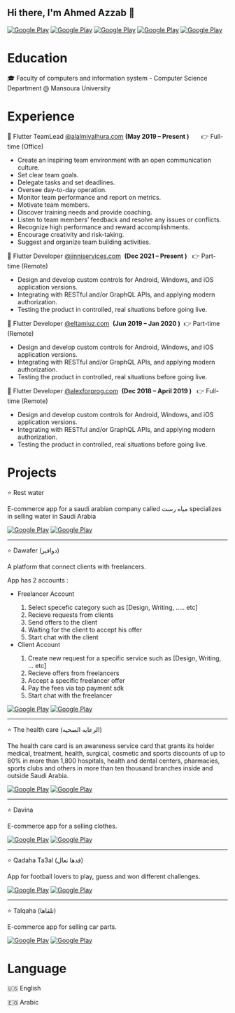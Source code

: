 ## Hi there, I'm Ahmed Azzab :wave: 

<p>
 <a href="https://www.facebook.com/a7me6.azza8" target="_blank"><img alt="Google Play" src="https://img.shields.io/badge/Facebook-4267B2.svg?style=for-the-badge&logo=facebook&logoColor=white" /></a>
  <a href="http://Wa.me/201096149074" target="_blank"><img alt="Google Play" src="https://img.shields.io/badge/whatsapp-128C7E.svg?style=for-the-badge&logo=whatsapp&logoColor=white" /></a> 
  <a href="https://www.linkedin.com/in/a7me63azza8/" target="_blank"><img alt="Google Play" src="https://img.shields.io/badge/linkedin-0077b5.svg?style=for-the-badge&logo=linkedin&logoColor=white" /></a> 
  <a href="mailto:devahmedazzab2014@gmail.com" target="_blank"><img alt="Google Play" src="https://img.shields.io/badge/gmail-red.svg?style=for-the-badge&logo=gmail&logoColor=white" /></a> 
  <a href="https://twitter.com/_a7me63azzab" target="_blank"><img alt="Google Play" src="https://img.shields.io/badge/Twitter-0077b5.svg?style=for-the-badge&logo=Twitter&logoColor=white" /></a> 
  </p>

# Education

:mortar_board: Faculty of computers and information system - Computer Science Department @ Mansoura University

# Experience

 :small_orange_diamond: Flutter TeamLead  [@alalmiyalhura.com](https://alalmiyalhura.com/)       **(May 2019 – Present )**      &nbsp; &nbsp; &nbsp; :point_right:  Full-time (Office)


<ul>
  <li>Create an inspiring team environment with an open communication culture.</li>
<li>Set clear team goals.</li>
<li>Delegate tasks and set deadlines.</li>
<li>Oversee day-to-day operation.</li>
<li>Monitor team performance and report on metrics.</li>
<li>Motivate team members.</li>
<li>Discover training needs and provide coaching.</li>
<li>Listen to team members’ feedback and resolve any issues or conflicts.</li>
<li>Recognize high performance and reward accomplishments.</li>
<li>Encourage creativity and risk-taking.</li>
<li>Suggest and organize team building activities.</li>
</ul> 



 :small_orange_diamond: Flutter Developer [@jinniservices.com](https://jinniservices.com/)             &nbsp;**(Dec 2021 – Present )** &nbsp; :point_right: Part-time (Remote)

<ul>
<li>Design and develop custom controls for Android, Windows, and iOS application versions.</li>
<li>Integrating with RESTful and/or GraphQL APIs, and applying modern authorization.</li>
  <li>Testing the product in controlled, real situations before going live.</li></ul>



:small_orange_diamond: Flutter Developer [@eltamiuz.com](https://eltamiuz.com/)             &nbsp;**(Jun 2019 – Jan 2020 )**&nbsp; :point_right: Part-time (Remote)

<ul>
<li>Design and develop custom controls for Android, Windows, and iOS application versions.</li>
<li>Integrating with RESTful and/or GraphQL APIs, and applying modern authorization.</li>
<li>Testing the product in controlled, real situations before going live.</li>
</ul>



:small_orange_diamond: Flutter Developer [@alexforprog.com](https://alexforprog.com/)             &nbsp;**(Dec 2018 – April 2019 )** &nbsp; :point_right: Full-time (Remote)

<ul>
<li>Design and develop custom controls for Android, Windows, and iOS application versions.</li>
<li>Integrating with RESTful and/or GraphQL APIs, and applying modern authorization.</li>
  <li>Testing the product in controlled, real situations before going live.</li></ul>





# Projects

 :star: Rest water

E-commerce app for a saudi arabian company called مياه رست specializes in selling water in Saudi Arabia 

<p>
 <a href="https://play.google.com/store/apps/details?id=com.rest_water.app&hl=ar&gl=US" target="_blank"><img alt="Google Play" src="https://img.shields.io/badge/get it on google play-4267B2.svg?style=for-the-badge&logo=android&logoColor=white" /></a>
   <a href="https://apps.apple.com/us/app/restwater-%D9%85%D9%8A%D8%A7%D9%87-%D8%B1%D8%B3%D8%AA/id1479332681" target="_blank"><img alt="Google Play" src="https://img.shields.io/badge/get it on play store-black.svg?style=for-the-badge&logo=apple&logoColor=white" /></a>
</p>

----

:star: Dawafer (دوافير)

A platform that connect clients with freelancers.

<p>
	App has 2 accounts :
  <ul>
    <li>Freelancer Account</li>
       <ol>
         <li>Select specefic category such as [Design, Writing, ..... etc]</li>  
         <li>Recieve requests from clients</li>
         <li>Send offers to the client</li>
         <li>Waiting for the client to accept his offer</li>
         <li>Start chat with the client</li>
       </ol>
    <li>Client Account</li>
       <ol>
         <li>Create new request for a specific service such as [Design, Writing, ... etc]</li>  
         <li>Recieve offers from freelancers</li>
         <li>Accept a specific freelancer offer</li>
         <li>Pay the fees via tap payment sdk</li>
         <li>Start chat with the freelancer</li>
       </ol>
</ul>
</p>

</p> 

<p>
 <a href="https://play.google.com/store/apps/details?id=com.alalmiyalhura.dwafer" target="_blank"><img alt="Google Play" src="https://img.shields.io/badge/get it on google play-4267B2.svg?style=for-the-badge&logo=android&logoColor=white" /></a>
   <a href="https://apps.apple.com/us/app/dawafer-%D8%AF%D9%88%D8%A7%D9%81%D9%8A%D8%B1/id1571745013" target="_blank"><img alt="Google Play" src="https://img.shields.io/badge/get it on play store-black.svg?style=for-the-badge&logo=apple&logoColor=white" /></a>
</p>

---

:star: The health care (الرعايه الصحيه)

The health care card is an awareness service card that grants its holder medical, treatment, health, surgical, cosmetic and sports discounts of up to 80% in more than 1,800 hospitals, health and dental centers, pharmacies, sports clubs and others in more than ten thousand branches inside and outside  Saudi Arabia.

<p>
 <a href="https://play.google.com/store/apps/details?id=co.itplus.co" target="_blank"><img alt="Google Play" src="https://img.shields.io/badge/get it on google play-4267B2.svg?style=for-the-badge&logo=android&logoColor=white" /></a>
   <a href="https://apps.apple.com/sa/app/id941346493" target="_blank"><img alt="Google Play" src="https://img.shields.io/badge/get it on play store-black.svg?style=for-the-badge&logo=apple&logoColor=white" /></a>
</p>

---

:star: Davina

E-commerce app for a selling  clothes. 

<p>
 <a href="https://play.google.com/store/apps/details?id=com.alalmiyalhura.davina" target="_blank"><img alt="Google Play" src="https://img.shields.io/badge/get it on google play-4267B2.svg?style=for-the-badge&logo=android&logoColor=white" /></a>
   <a href="https://apps.apple.com/us/app/davina/id1586822905" target="_blank"><img alt="Google Play" src="https://img.shields.io/badge/get it on play store-black.svg?style=for-the-badge&logo=apple&logoColor=white" /></a>
</p>

---

:star: Qadaha Ta3al (قدها تعال)

App for football lovers to play, guess and won different challenges.

<p>
 <a href="https://play.google.com/store/apps/details?id=com.rmalcomsa.gadhaT3al" target="_blank"><img alt="Google Play" src="https://img.shields.io/badge/get it on google play-4267B2.svg?style=for-the-badge&logo=android&logoColor=white" /></a>
   <a href="https://apps.apple.com/us/app/%D9%82%D9%80%D8%AF%D9%87%D8%A7-%D8%AA%D8%B9%D8%A7%D9%84/id1435960229" target="_blank"><img alt="Google Play" src="https://img.shields.io/badge/get it on play store-black.svg?style=for-the-badge&logo=apple&logoColor=white" /></a>
</p>

---

:star: Talqaha (تلقاها)

E-commerce app for selling car parts. 

<p>
 <a href="https://play.google.com/store/apps/details?id=com.rmalsa.talgaha" target="_blank"><img alt="Google Play" src="https://img.shields.io/badge/get it on google play-4267B2.svg?style=for-the-badge&logo=android&logoColor=white" /></a>
   <a href="https://apps.apple.com/us/app/%D8%AA%D9%84%D9%82%D8%A7%D9%87%D8%A7/id1530958197" target="_blank"><img alt="Google Play" src="https://img.shields.io/badge/get it on play store-black.svg?style=for-the-badge&logo=apple&logoColor=white" /></a>
</p>









# Language

:us: English

:egypt: Arabic























<!--

<p>
<a href="https://github.com/a7me63azzab" target="_blank"><img alt="Google Play" src="https://img.shields.io/static/v1?message=Github&logo=github&labelColor=5c5c5c&color=1182c3&logoColor=white&label=%20&style=plastic" /></a> 


<a href="https://www.facebook.com/a7me6.azza8/" target="_blank"><img alt="Google Play" src="https://img.shields.io/static/v1?message=Facebook&logo=facebook&labelColor=5c5c5c&color=1182c3&logoColor=white&label=%20&style=plastic" /></a> 

<a href="https://twitter.com/_a7me63azzab" target="_blank"><img alt="Google Play" src="https://img.shields.io/static/v1?message=Twitter&logo=twitter&labelColor=5c5c5c&color=1182c3&logoColor=white&label=%20&style=plastic" /></a> 

<a href="https://www.linkedin.com/in/a7me63azza8/" target="_blank"><img alt="Google Play" src="https://img.shields.io/static/v1?message=LinkedIn&logo=linkedin&labelColor=5c5c5c&color=1182c3&logoColor=white&label=%20&style=plastic" /></a> 

<a href="http://Wa.me/201096149074" target="_blank"><img alt="Google Play" src="https://img.shields.io/static/v1?message=Whatsapp&logo=whatsapp&labelColor=5c5c5c&color=1182c3&logoColor=white&label=%20&style=plastic" /></a>   
</p> -->

<!--
**a7me63azzab/a7me63azzab** is a ✨ _special_ ✨ repository because its `README.md` (this file) appears on your GitHub profile.

Here are some ideas to get you started:

- 🔭 I’m currently working on ...
- 🌱 I’m currently learning ...
- 👯 I’m looking to collaborate on ...
- 🤔 I’m looking for help with ...
- 💬 Ask me about ...
- 📫 How to reach me: ...
- 😄 Pronouns: ...
- ⚡ Fun fact: ...
-->
